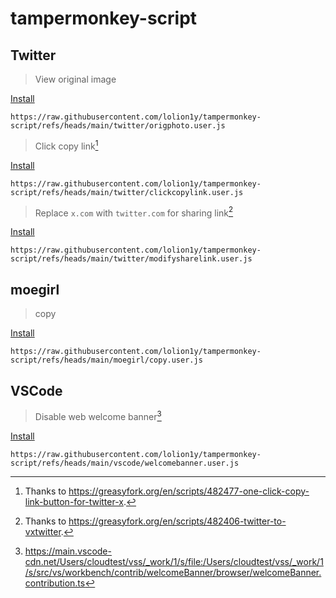 # tampermonkey-script

## Twitter
> View original image

[Install](https://www.tampermonkey.net/script_installation.php#url=https://raw.githubusercontent.com/lolion1y/tampermonkey-script/refs/heads/main/twitter/origphoto.user.js)
```
https://raw.githubusercontent.com/lolion1y/tampermonkey-script/refs/heads/main/twitter/origphoto.user.js
```

> Click copy link[^1]

[Install](https://www.tampermonkey.net/script_installation.php#url=https://raw.githubusercontent.com/lolion1y/tampermonkey-script/refs/heads/main/twitter/clickcopylink.user.js)
```
https://raw.githubusercontent.com/lolion1y/tampermonkey-script/refs/heads/main/twitter/clickcopylink.user.js
```

> Replace `x.com` with `twitter.com` for sharing link[^2]

[Install](https://www.tampermonkey.net/script_installation.php#url=https://raw.githubusercontent.com/lolion1y/tampermonkey-script/refs/heads/main/twitter/modifysharelink.user.js)
```
https://raw.githubusercontent.com/lolion1y/tampermonkey-script/refs/heads/main/twitter/modifysharelink.user.js
```

## moegirl
> copy

[Install](https://www.tampermonkey.net/script_installation.php#url=https://raw.githubusercontent.com/lolion1y/tampermonkey-script/refs/heads/main/moegirl/copy.user.js)

```
https://raw.githubusercontent.com/lolion1y/tampermonkey-script/refs/heads/main/moegirl/copy.user.js
```

## VSCode
> Disable web welcome banner[^3]

[Install](https://www.tampermonkey.net/script_installation.php#url=https://raw.githubusercontent.com/lolion1y/tampermonkey-script/refs/heads/main/vscode/welcomebanner.user.js)

```
https://raw.githubusercontent.com/lolion1y/tampermonkey-script/refs/heads/main/vscode/welcomebanner.user.js
```

[^1]: Thanks to https://greasyfork.org/en/scripts/482477-one-click-copy-link-button-for-twitter-x.
[^2]: Thanks to https://greasyfork.org/en/scripts/482406-twitter-to-vxtwitter.
[^3]: https://main.vscode-cdn.net/Users/cloudtest/vss/_work/1/s/file:/Users/cloudtest/vss/_work/1/s/src/vs/workbench/contrib/welcomeBanner/browser/welcomeBanner.contribution.ts

